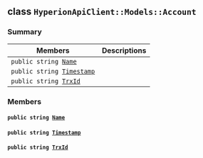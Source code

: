 ## class `HyperionApiClient::Models::Account` 

### Summary

 Members                        | Descriptions                                
--------------------------------|---------------------------------------------
`public string `[`Name`](#class_hyperion_api_client_1_1_models_1_1_account_1a7ee9065718e6628dc7791b756fa6c0f9) | 
`public string `[`Timestamp`](#class_hyperion_api_client_1_1_models_1_1_account_1a2f6cff44f7d31294dab060179c01445d) | 
`public string `[`TrxId`](#class_hyperion_api_client_1_1_models_1_1_account_1a7c78eedbaccb6d52a437e5c706dabab1) | 

### Members

#### `public string `[`Name`](#class_hyperion_api_client_1_1_models_1_1_account_1a7ee9065718e6628dc7791b756fa6c0f9) 

#### `public string `[`Timestamp`](#class_hyperion_api_client_1_1_models_1_1_account_1a2f6cff44f7d31294dab060179c01445d) 

#### `public string `[`TrxId`](#class_hyperion_api_client_1_1_models_1_1_account_1a7c78eedbaccb6d52a437e5c706dabab1) 

